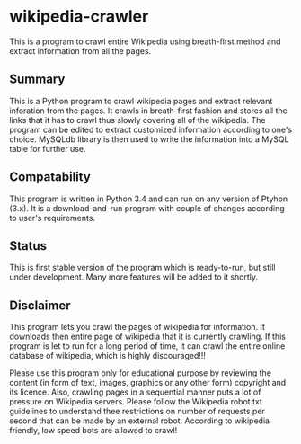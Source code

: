# wikipedia-crawler
This is a program to crawl entire Wikipedia using breath-first method and extract information from all the pages.

## Summary
This is a Python program to crawl wikipedia pages and extract relevant inforation from the pages. It crawls in breath-first fashion and stores all the links that it has to crawl thus slowly covering all of the wikipedia. The program can be edited to extract customized information according to one's choice. MySQLdb library is then used to write the information into a MySQL table for further use. 

## Compatability
This program is written in Python 3.4 and can run on any version of Ptyhon (3.x). It is a download-and-run program with couple of changes according to user's requirements.

## Status
This is first stable version of the program which is ready-to-run, but still under development. Many more features will be added to it shortly.

## Disclaimer
This program lets you crawl the pages of wikipedia for information. It downloads then entire page of wikipedia that it is currently crawling. If this program is let to run for a long period of time, it can crawl the entire online database of wikipedia, which is highly discouraged!!!

Please use this program only for educational purpose by reviewing the content (in form of text, images, graphics or any other form) copyright and its licence. Also, crawling pages in a sequential manner puts a lot of pressure on Wikipedia servers. Please follow the Wikipedia robot.txt guidelines to understand thee restrictions on number of requests per second that can be made by an external robot. According to wikipedia friendly, low speed bots are allowed to crawl!
